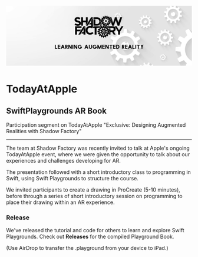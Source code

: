 # [<img src="https://raw.githubusercontent.com/ShadowFactory/TodayAtApple-SwiftPlaygroundsAR/master/cover.png">](https://github.com/ShadowFactory/TodayAtApple-SwiftPlaygroundsAR)


# TodayAtApple
## SwiftPlaygrounds AR Book

Participation segment on TodayAtApple "Exclusive: Designing Augmented Realities with Shadow Factory"


---

The team at Shadow Factory was recently invited to talk at Apple's ongoing TodayAtApple event, where we were given the opportunity to talk about our experiences and challenges developing for AR.

The presentation followed with a short introductory class to programming in Swift, using Swift Playgrounds to structure the course.

We invited participants to create a drawing in ProCreate (5-10 minutes), before through a series of short introductory session on programming to place their drawing within an AR experience.



### Release

We've released the tutorial and code for others to learn and explore Swift Playgrounds. Check out **Releases** for the compiled Playground Book.

(Use AirDrop to transfer the .playground from your device to iPad.)


